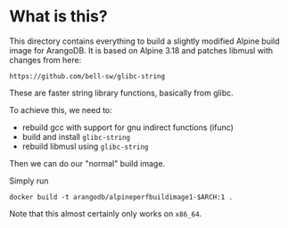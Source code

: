 # What is this?

This directory contains everything to build a slightly modified Alpine
build image for ArangoDB. It is based on Alpine 3.18 and patches libmusl
with changes from here:

    https://github.com/bell-sw/glibc-string

These are faster string library functions, basically from glibc.

To achieve this, we need to:

  - rebuild gcc with support for gnu indirect functions (ifunc)
  - build and install `glibc-string`
  - rebuild libmusl using `glibc-string`

Then we can do our "normal" build image.

Simply run

```
docker build -t arangodb/alpineperfbuildimage1-$ARCH:1 .
```

Note that this almost certainly only works on `x86_64`.
